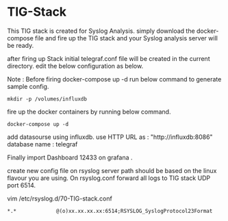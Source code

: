 # TIG-Stack
This TIG stack is created for Syslog Analysis.
simply download the docker-compose file and fire up the TIG stack and your Syslog analysis server will be ready.




after firing up Stack initial telegraf.conf file will be created in the current directory. edit the below configuration as below.

Note : Before firing docker-compose up -d run below command to generate sample config.
```buildoutcfg
mkdir -p /volumes/influxdb
```
fire up the docker containers by running below command.
```
docker-compose up -d
```
add datasourse using influxdb. 
use HTTP URL as : "http://influxdb:8086"
database name   : telegraf


Finally import Dashboard 12433 on grafana .



create new config file on rsyslog server path should be based on the linux flavour you are using.
On rsyslog.conf forward all logs to TIG stack UDP port 6514.

vim /etc/rsyslog.d/70-TIG-stack.conf
```buildoutcfg
*.*             @(o)xx.xx.xx.xx:6514;RSYSLOG_SyslogProtocol23Format
```
